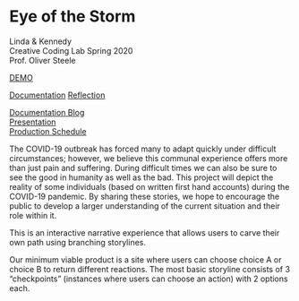 # Eye of the Storm

Linda & Kennedy  
Creative Coding Lab Spring 2020  
Prof. Oliver Steele  

[DEMO](https://narrative-project-spring2020.now.sh/)

[Documentation](https://docs.google.com/document/d/1vxLb6IPzCqxowvxuE2iniNV4BM2m-LutjpNRCPInEwc/edit?usp=sharing)
[Reflection](https://docs.google.com/document/d/1NrEcpE5_kLF6DVuN0NByRRI_eDSrSR2j8Ez6tocWbNw/edit)

[Documentation Blog](https://wp.nyu.edu/kennedycambracho/category/narrative-project/)  
[Presentation](https://docs.google.com/presentation/d/1BjthDYi3SgePu5fouWaPDzLZDp8zbfThyYcENh7PXDE/edit?usp=sharing)  
[Production Schedule](https://drive.google.com/file/d/1FTaeSfV26UpKjSMvG2jkZkqz5oedOIe8/view?usp=sharing)  


The COVID-19 outbreak has forced many to adapt quickly under difficult circumstances; however, we believe this communal experience offers more than just pain and suffering. During difficult times we can also be sure to see the good in humanity as well as the bad. This project will depict the reality of some individuals (based on written first hand accounts) during the COVID-19 pandemic. By sharing these stories, we hope to encourage the public to develop a larger understanding of the current situation and their role within it.  

This is an interactive narrative experience that allows users to carve their own path using branching storylines.  

Our minimum viable product is a site where users can choose choice A or choice B to return different reactions. The most basic storyline consists of 3 “checkpoints” (instances where users can choose an action) with 2 options each.


